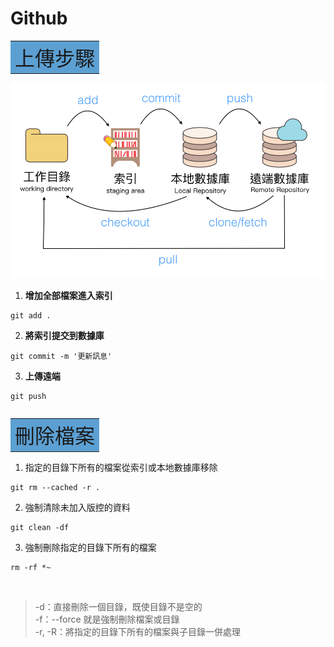# Github

<table><td bgcolor=#5ca0d3><font size="6">上傳步驟</td><table>
<img src="./images/Github_001.jpg" alt=""><br>

1. **增加全部檔案進入索引**
```
git add .
```
2. **將索引提交到數據庫**
```
git commit -m '更新訊息'
```
3. **上傳遠端**
```
git push
```

<table><td bgcolor=#5ca0d3><font size="6">刪除檔案</td><table>

1. 指定的目錄下所有的檔案從索引或本地數據庫移除
```
git rm --cached -r .
```
2. 強制清除未加入版控的資料
```
git clean -df
```
3. 強制刪除指定的目錄下所有的檔案
```
rm -rf *~
```
<br>

>-d：直接刪除一個目錄，既使目錄不是空的<br>
>-f：--force 就是強制刪除檔案或目錄<br>
>-r, -R：將指定的目錄下所有的檔案與子目錄一併處理
